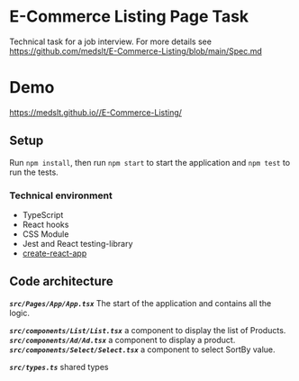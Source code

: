 # E-Commerce Listing Page Task
Technical task for a job interview. For more details see https://github.com/medslt/E-Commerce-Listing/blob/main/Spec.md

# Demo
https://medslt.github.io//E-Commerce-Listing/
## Setup
Run `npm install`, then run `npm start` to start the application and `npm test` to run the tests.


### Technical environment
- TypeScript
- React hooks
- CSS Module
- Jest and React testing-library
- [create-react-app](https://create-react-app.dev/)

## Code architecture

***`src/Pages/App/App.tsx`*** The start of the application and contains all the logic.

***`src/components/List/List.tsx`*** a component to display the list of Products.   
***`src/components/Ad/Ad.tsx`*** a component to display a product.   
***`src/components/Select/Select.tsx`*** a component to select SortBy value. 

***`src/types.ts`*** shared types 
